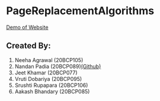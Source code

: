 # PageReplacementAlgorithms

<a href="https://neeha120.github.io/PageReplacementAlgorithms/" target="_blank">Demo of Website</a>

## Created By:
1. Neeha Agrawal (20BCP105)
2. Nandan Padia (20BCP089)<a href="https://github.com/nandan-06">(Github)</a>
3. Jeet Khamar (20BCP077)
4. Vruti Dobariya (20BCP095)
5. Srushti Rupapara (20BCP106)
6. Aakash Bhandary (20BCP085)
